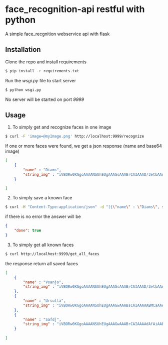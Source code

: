 # face_recognition-api restful with python
A simple face_recgnition webservice api with flask

## Installation
Clone the repo and install requirements

```bash
$ pip install -r requirements.txt
```

Run the _wsgi.py_ file to start server

```bash
$ python wsgi.py
```

No server will be started on port _9999_
## Usage
1. To simply get and recognize faces in one image

```bash
$ curl -F 'image=@myImage.png' http://localhost:9999/recognize
```

If one or more faces were found, we get a json response (name and base64 image)

```json
[
    {
        "name" : "Diams",
        "string_img" : "iVBORw0KGgoAAAANSUhEUgAAAGsAAABrCAIAAAD/3etbAAA5WElEQVR4nHW9244kSZIldo6IqrlHXqq..."
    }

]
```

2. To simply save a known face

```bash
$ curl -H "Content-Type:application/json" -d "[{\"name\" : \"Diams\", string_img : \"iVBORw0KGgoAAAANSUhEUgAAAGsAAABrCAIAAAD/3etbAAA5WElEQVR4nHW9244kSZIldo6IqrlHXqq...\"}]
```

if there is no error the answer will be

```json
{
    "done": true
}
```

3. To simply get all known faces

```bash
$ curl http://localhost:9999/get_all_faces
```

the response return all saved faces

```json
[
    {
        "name" : "Voanjo",
        "string_img" : "iVBORw0KGgoAAAANSUhEUgAAAGsAAABrCAIAAAD/3etbAAA5WElEQVR4nHW9244kSZIldo6IqrlHXsdxqq..."
    },
    {
        "name" : "Ursulla",
        "string_img" : "iVBORw0KGgoAAAANSUhEUgAAAGwAAABsCAIAAAAABMCaAAA210lEQVR4nH29TY9kyZEtdo6Z3xuZ9dEfJJuc..."
    },
    {
        "name" : "Safdj",
        "string_img" : "iVBORw0KGgoAAAANSUhEUgAAAGwAAABrCAIAAAAdAfAiAABAeUlEQVR4nHX9Xa8tW3IdiI0RMWdmrrX2Pver..."
    }
    
]
```
